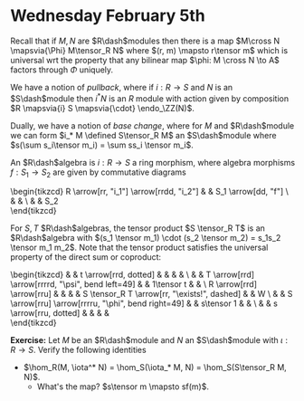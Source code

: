 # Wednesday February 5th

Recall that if $M, N$ are $R\dash$modules then there is a map $M\cross N \mapsvia{\Phi} M\tensor_R N$ where $(r, m) \mapsto r\tensor m$ which is universal wrt the property that any bilinear map $\phi: M \cross N \to A$ factors through $\Phi$ uniquely.

We have a notion of *pullback*, where if $i:R \to S$ and $N$ is an $S\dash$module then $i^*N$ is an $R$ module with action given by composition $R \mapsvia{i} S \mapsvia{\cdot} \endo_\ZZ(N)$.

Dually, we have a notion of *base change*, where for $M$ and $R\dash$module we can form $i_* M \defined S\tensor_R M$ an $S\dash$module where $s(\sum s_i\tensor m_i) = \sum ss_i \tensor m_i$.

An $R\dash$algebra is $i:R\to S$ a ring morphism, where algebra morphisms $f: S_1 \to S_2$ are given by commutative diagrams

\begin{tikzcd}
R \arrow[rr, "i_1"] \arrow[rrdd, "i_2"] &  & S_1 \arrow[dd, "f"] \\
                                        &  &                     \\
                                        &  & S_2                
\end{tikzcd}

For $S, T$ $R\dash$algebras, the tensor product $S \tensor_R T$ is an $R\dash$algebra with $(s_1 \tensor m_1) \cdot (s_2 \tensor m_2) = s_1s_2 \tensor m_1 m_2$.
Note that the tensor product satisfies the universal property of the direct sum or coproduct:

\begin{tikzcd}
                          &  & t \arrow[rrd, dotted]                              &  &                                              &  &   \\
                          &  & T \arrow[rrd] \arrow[rrrrd, "\psi", bend left=49]  &  & 1\tensor t                                   &  &   \\
R \arrow[rrd] \arrow[rru] &  &                                                    &  & S \tensor_R T \arrow[rr, "\exists!", dashed] &  & W \\
                          &  & S \arrow[rru] \arrow[rrrru, "\phi", bend right=49] &  & s\tensor 1                                   &  &   \\
                          &  & s \arrow[rru, dotted]                              &  &                                              &  &  
\end{tikzcd}


**Exercise:**
Let $M$ be an $R\dash$module and $N$ an $S\dash$module with $\iota: R\to S$.
Verify the following identities

- $\hom_R(M, \iota^* N) = \hom_S(\iota_* M, N) = \hom_S(S\tensor_R M, N)$.
  - What's the map? $s\tensor m \mapsto sf(m)$.

